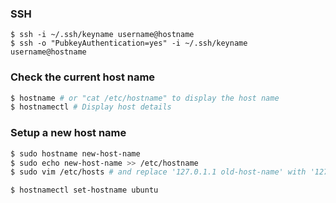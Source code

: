 
### SSH

    $ ssh -i ~/.ssh/keyname username@hostname
    $ ssh -o "PubkeyAuthentication=yes" -i ~/.ssh/keyname username@hostname

### Check the current host name

```bash
$ hostname # or "cat /etc/hostname" to display the host name
$ hostnamectl # Display host details
```

### Setup a new host name

```bash
$ sudo hostname new-host-name
$ sudo echo new-host-name >> /etc/hostname
$ sudo vim /etc/hosts # and replace '127.0.1.1 old-host-name' with '127.0.1.1 new-host-name'
```

```bash
$ hostnamectl set-hostname ubuntu
```
